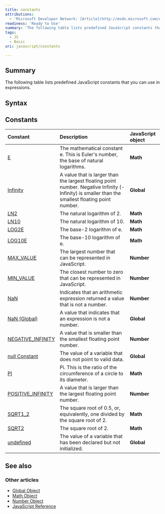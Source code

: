 ```yaml
---
title: constants
attributions:
  - 'Microsoft Developer Network: [Article](http://msdn.microsoft.com/en-us/library/ie/ff818462(v=vs.94).aspx)'
readiness: 'Ready to Use'
summary: 'The following table lists predefined JavaScript constants that you can use in expressions.'
tags:
  - JS
  - Basic
uri: javascript/constants

---
```

## <span>Summary</span>

The following table lists predefined JavaScript constants that you can use in expressions.

## <span>Syntax</span>

## <span>Constants</span>

|Constant|Description|JavaScript object|
|:-------|:----------|:----------------|
|[E](/javascript/Math/constants)|The mathematical constant e. This is Euler's number, the base of natural logarithms.|**Math**|
|[Infinity](/javascript/Infinity)|A value that is larger than the largest floating point number. Negative Infinity (-Infinity) is smaller than the smallest floating point number.|**Global**|
|[LN2](/javascript/Math/constants)|The natural logarithm of 2.|**Math**|
|[LN10](/javascript/Math/constants)|The natural logarithm of 10.|**Math**|
|[LOG2E](/javascript/Math/constants)|The base-2 logarithm of e.|**Math**|
|[LOG10E](/javascript/Math/constants)|The base-10 logarithm of e.|**Math**|
|[MAX\_VALUE](/javascript/Number/constants)|The largest number that can be represented in JavaScript.|**Number**|
|[MIN\_VALUE](/javascript/Number/constants)|The closest number to zero that can be represented in JavaScript.|**Number**|
|[NaN](/javascript/Number/constants)|Indicates that an arithmetic expression returned a value that is not a number.|**Number**|
|[NaN (Global)](/javascript/NaN)|A value that indicates that an expression is not a number.|**Global**|
|[NEGATIVE\_INFINITY](/javascript/Number/constants)|A value that is smaller than the smallest floating point number.|**Number**|
|[null Constant](/javascript/null)|The value of a variable that does not point to valid data.|**Global**|
|[PI](/javascript/Math/constants)|Pi. This is the ratio of the circumference of a circle to its diameter.|**Math**|
|[POSITIVE\_INFINITY](/javascript/Number/constants)|A value that is larger than the largest floating point number.|**Number**|
|[SQRT1\_2](/javascript/Math/constants)|The square root of 0.5, or, equivalently, one divided by the square root of 2.|**Math**|
|[SQRT2](/javascript/Math/constants)|The square root of 2.|**Math**|
|[undefined](/javascript/undefined)|The value of a variable that has been declared but not initialized.|**Global**|

## <span>See also</span>

### <span>Other articles</span>

-   [Global Object](/javascript/Global)
-   [Math Object](/javascript/Math)
-   [Number Object](/javascript/Number)
-   [JavaScript Reference](/javascript)

